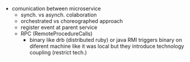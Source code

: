 

* comunication between microservice 
  * synch. vs asynch. colaboration
  * orchestrated vs choreographed approach
  * register event at parent service
  * RPC (RemoteProcedureCalls)
    * binary like drb (distributed ruby) or java RMI
      triggers binary on diferent machine like it was local
      but they introduce technology coupling (restrict tech.)

 
